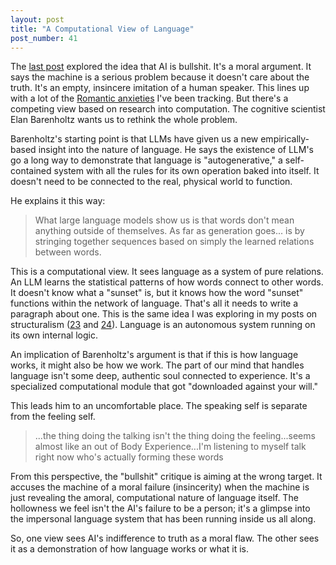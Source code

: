 ```yaml
---
layout: post
title: "A Computational View of Language"
post_number: 41
---
```


The [last post](/post-40) explored the idea that AI is bullshit. It's a moral argument. It says the machine is a serious problem because it doesn't care about the truth. It's an empty, insincere imitation of a human speaker. This lines up with a lot of the [Romantic anxieties](/post-9) I've been tracking. But there's a competing view based on research into computation. The cognitive scientist Elan Barenholtz wants us to rethink the whole problem.

Barenholtz's starting point is that LLMs have given us a new empirically-based insight into the nature of language. He says the existence of LLM's go a long way to demonstrate that language is "autogenerative," a self-contained system with all the rules for its own operation baked into itself. It doesn't need to be connected to the real, physical world to function.

He explains it this way:
> What large language models show us is that words don't mean anything outside of themselves. As far as generation goes... is by stringing together sequences based on simply the learned relations between words.

This is a computational view. It sees language as a system of pure relations. An LLM learns the statistical patterns of how words connect to other words. It doesn't know what a "sunset" is, but it knows how the word "sunset" functions within the network of language. That's all it needs to write a paragraph about one. This is the same idea I was exploring in my posts on structuralism ([23](/post-23) and [24](/post-24)). Language is an autonomous system running on its own internal logic.

An implication of Barenholtz's argument is that if this is how language works, it might also be how we work. The part of our mind that handles language isn't some deep, authentic soul connected to experience. It's a specialized computational module that got "downloaded against your will."

This leads him to an uncomfortable place. The speaking self is separate from the feeling self.

> ...the thing doing the talking isn't the thing doing the feeling...seems almost like an out of Body Experience...I'm listening to myself talk right now who's actually forming these words

From this perspective, the "bullshit" critique is aiming at the wrong target. It accuses the machine of a moral failure (insincerity) when the machine is just revealing the amoral, computational nature of language itself. The hollowness we feel isn't the AI's failure to be a person; it's a glimpse into the impersonal language system that has been running inside us all along.

So, one view sees AI's indifference to truth as a moral flaw. The other sees it as a demonstration of how language works or what it is.